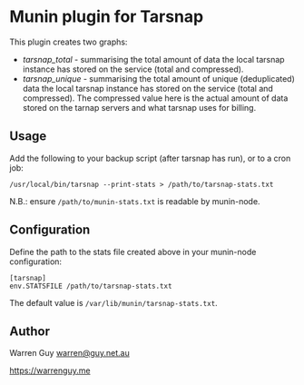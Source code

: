 Munin plugin for Tarsnap
========================

This plugin creates two graphs:

* *tarsnap_total* - summarising the total amount of data the local tarsnap
instance has stored on the service (total and compressed).
* *tarsnap_unique* - summarising the total amount of unique (deduplicated)
data the local tarsnap instance has stored on the service (total and 
compressed). The compressed value here is the actual amount of data stored
on the tarnap servers and what tarsnap uses for billing.

Usage
-----

Add the following to your backup script (after tarsnap has run), or to a 
cron job:

    /usr/local/bin/tarsnap --print-stats > /path/to/tarsnap-stats.txt
 
N.B.: ensure `/path/to/munin-stats.txt` is readable by munin-node.

Configuration
-------------

Define the path to the stats file created above in your munin-node
configuration:

    [tarsnap]
    env.STATSFILE /path/to/tarsnap-stats.txt

The default value is `/var/lib/munin/tarsnap-stats.txt`.

Author
------

Warren Guy <warren@guy.net.au>

https://warrenguy.me
